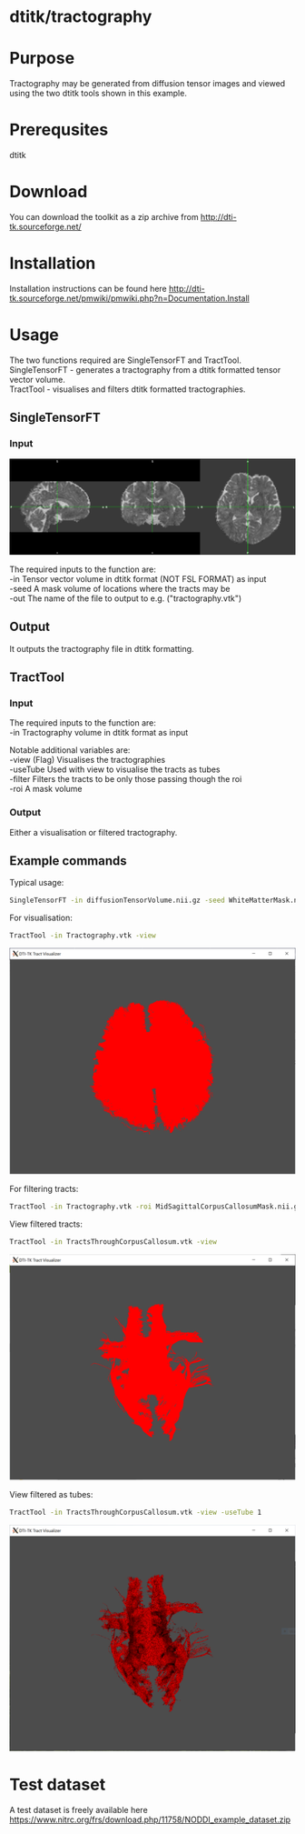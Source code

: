 # dtitk/tractography

# Purpose

Tractography may be generated from diffusion tensor images and viewed using the two dtitk tools shown in this example.

# Prerequsites

dtitk

# Download

You can download the toolkit as a zip archive from http://dti-tk.sourceforge.net/

# Installation

Installation instructions can be found here http://dti-tk.sourceforge.net/pmwiki/pmwiki.php?n=Documentation.Install

# Usage

The two functions required are SingleTensorFT and TractTool.  
SingleTensorFT  -   generates a tractography from a dtitk formatted tensor vector volume.  
TractTool       -   visualises and filters dtitk formatted tractographies.

## SingleTensorFT


### Input

![Tensor visualisation](demo/tensor.png)

The required inputs to the function are:  
    -in        Tensor vector volume in dtitk format (NOT FSL FORMAT) as input  
    -seed      A mask volume of locations where the tracts may be  
    -out       The name of the file to output to e.g. ("tractography.vtk")  

## Output

It outputs the tractography file in dtitk formatting.

## TractTool

### Input

The required inputs to the function are:   
    -in        Tractography volume in dtitk format as input  
  
Notable additional variables are:  
    -view      (Flag) Visualises the tractographies   
    -useTube   Used with view to visualise the tracts as tubes  
    -filter    Filters the tracts to be only those passing though the roi  
    -roi       A mask volume  

### Output

Either a visualisation or filtered tractography.

## Example commands

Typical usage:
```bash
SingleTensorFT -in diffusionTensorVolume.nii.gz -seed WhiteMatterMask.nii.gz -out tractography.vtk
```
For visualisation:
```bash
TractTool -in Tractography.vtk -view
```
![Tractography](demo/tractography.PNG)

For filtering tracts:
```bash
TractTool -in Tractography.vtk -roi MidSagittalCorpusCallosumMask.nii.gz -filter TractsThroughCorpusCallosum.vtk
```
View filtered tracts:
```bash
TractTool -in TractsThroughCorpusCallosum.vtk -view
```
![FilteredTractography](demo/CorpusCallosumTractography.PNG)

View filtered as tubes:
```bash
TractTool -in TractsThroughCorpusCallosum.vtk -view -useTube 1
```
![FilteredTractographyTube](demo/CorpusCallosumTractographyTubes.PNG)

# Test dataset

A test dataset is freely available here https://www.nitrc.org/frs/download.php/11758/NODDI_example_dataset.zip
